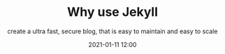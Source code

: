 ---
title: Why use Jekyll
date: 2021-01-11 12:00
category: jekyll
layout: post
image: https://via.placeholder.com/900x300
lead: "We pay a huge price for the underlying complexity of dynamic code running on a server for every request - a price we could avoid paying entirely when this kid of complexity is not needed."
subtitle: create a ultra fast, secure blog, that is easy to maintain and easy to scale
---